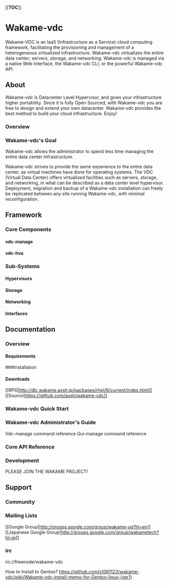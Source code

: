 [[__TOC__]]
# Wakame-vdc
<span>Wakame-VDC is an IaaS (Infrastructure as a Service) cloud computing framework, facilitating the provisioning and management of a heterogeneous virtualized infrastructure. Wakame-vdc virtualizes the entire data center; servers, storage, and networking. Wakame-vdc is managed via a native Web Interface, the Wakame-vdc CLI, or the powerful Wakame-vdc API.</span>

## About
Wakame-vdc is Datacenter Level Hypervisor, and gives your infrastructure higher portability. Since it is fully Open Sourced, with Wakame-vdc you are free to design and extend your own datacenter. Wakame-vdc provides the best method to build your cloud infrastructure. Enjoy!  

### Overview

### Wakame-vdc's Goal

Wakame-vdc allows the administrator to spend less time managing the entire data center infrastructure.

Wakame-vdc strives to provide the same experience to the entire data center, as virtual machines have done for operating systems. The VDC (Virtual Data Center) offers virtualized facilities such as servers, storage, and networking, in what can be described as a data center level hypervisor. Deployment, migration and backup of a Wakame-vdc installation can freely be replicated between any site running Wakame-vdc, with minimal reconfiguration.

## Framework

### Core Components
#### vdc-manage
#### vdc-hva

### Sub-Systems
#### Hypervisors
#### Storage
#### Networking
#### Interfaces

## Documentation
### Overview
#### Requirements

###Installation
#### Downloads
[[RPS|http://dlc.wakame.axsh.jp/packages/rhel/6/current/index.html]]  
[[Source|https://github.com/axsh/wakame-vdc]] 

### Wakame-vdc Quick Start

### Wakame-vdc Administrator's Guide
Vdc-manage command reference
Gui-manage command reference

### Core API Reference

### Development

PLEASE JOIN THE WAKAME PROJECT! 

## Support
### Community
### Mailing Lists
[[Google Group|http://groups.google.com/group/wakame-ug?hl=en]]  
[[Japanese Google Group|http://groups.google.com/group/wakametech?hl=jp]]  

### irc
irc://freenode/wakame-vdc


How to Install to Gentoo?
https://github.com/s1061123/wakame-vdc/wiki/Wakame-vdc-install-memo-for-Gentoo-linux-(ver1)
